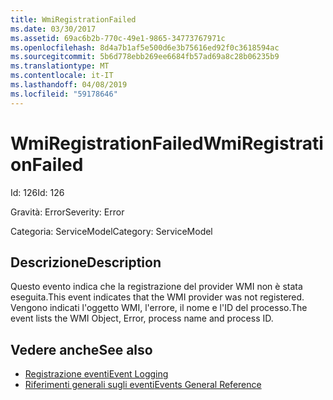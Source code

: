 ```yaml
---
title: WmiRegistrationFailed
ms.date: 03/30/2017
ms.assetid: 69ac6b2b-770c-49e1-9865-34773767971c
ms.openlocfilehash: 8d4a7b1af5e500d6e3b75616ed92f0c3618594ac
ms.sourcegitcommit: 5b6d778ebb269ee6684fb57ad69a8c28b06235b9
ms.translationtype: MT
ms.contentlocale: it-IT
ms.lasthandoff: 04/08/2019
ms.locfileid: "59178646"
---
```

# <a name="wmiregistrationfailed"></a><span data-ttu-id="253a4-102">WmiRegistrationFailed</span><span class="sxs-lookup"><span data-stu-id="253a4-102">WmiRegistrationFailed</span></span>
<span data-ttu-id="253a4-103">Id: 126</span><span class="sxs-lookup"><span data-stu-id="253a4-103">Id: 126</span></span>  
  
 <span data-ttu-id="253a4-104">Gravità: Error</span><span class="sxs-lookup"><span data-stu-id="253a4-104">Severity: Error</span></span>  
  
 <span data-ttu-id="253a4-105">Categoria: ServiceModel</span><span class="sxs-lookup"><span data-stu-id="253a4-105">Category: ServiceModel</span></span>  
  
## <a name="description"></a><span data-ttu-id="253a4-106">Descrizione</span><span class="sxs-lookup"><span data-stu-id="253a4-106">Description</span></span>  
 <span data-ttu-id="253a4-107">Questo evento indica che la registrazione del provider WMI non è stata eseguita.</span><span class="sxs-lookup"><span data-stu-id="253a4-107">This event indicates that the WMI provider was not registered.</span></span> <span data-ttu-id="253a4-108">Vengono indicati l'oggetto WMI, l'errore, il nome e l'ID del processo.</span><span class="sxs-lookup"><span data-stu-id="253a4-108">The event lists the WMI Object, Error, process name and process ID.</span></span>  
  
## <a name="see-also"></a><span data-ttu-id="253a4-109">Vedere anche</span><span class="sxs-lookup"><span data-stu-id="253a4-109">See also</span></span>

- [<span data-ttu-id="253a4-110">Registrazione eventi</span><span class="sxs-lookup"><span data-stu-id="253a4-110">Event Logging</span></span>](../../../../../docs/framework/wcf/diagnostics/event-logging/index.md)
- [<span data-ttu-id="253a4-111">Riferimenti generali sugli eventi</span><span class="sxs-lookup"><span data-stu-id="253a4-111">Events General Reference</span></span>](../../../../../docs/framework/wcf/diagnostics/event-logging/events-general-reference.md)
